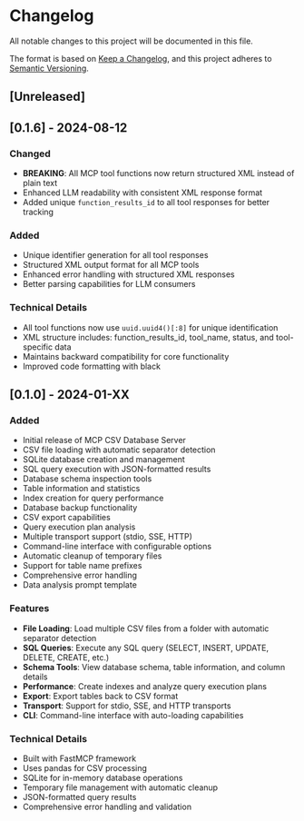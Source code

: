 # Changelog

All notable changes to this project will be documented in this file.

The format is based on [Keep a Changelog](https://keepachangelog.com/en/1.0.0/),
and this project adheres to [Semantic Versioning](https://semver.org/spec/v2.0.0.html).

## [Unreleased]

## [0.1.6] - 2024-08-12

### Changed
- **BREAKING**: All MCP tool functions now return structured XML instead of plain text
- Enhanced LLM readability with consistent XML response format
- Added unique `function_results_id` to all tool responses for better tracking

### Added
- Unique identifier generation for all tool responses
- Structured XML output format for all MCP tools
- Enhanced error handling with structured XML responses
- Better parsing capabilities for LLM consumers

### Technical Details
- All tool functions now use `uuid.uuid4()[:8]` for unique identification
- XML structure includes: function_results_id, tool_name, status, and tool-specific data
- Maintains backward compatibility for core functionality
- Improved code formatting with black

## [0.1.0] - 2024-01-XX

### Added
- Initial release of MCP CSV Database Server
- CSV file loading with automatic separator detection
- SQLite database creation and management
- SQL query execution with JSON-formatted results
- Database schema inspection tools
- Table information and statistics
- Index creation for query performance
- Database backup functionality
- CSV export capabilities
- Query execution plan analysis
- Multiple transport support (stdio, SSE, HTTP)
- Command-line interface with configurable options
- Automatic cleanup of temporary files
- Support for table name prefixes
- Comprehensive error handling
- Data analysis prompt template

### Features
- **File Loading**: Load multiple CSV files from a folder with automatic separator detection
- **SQL Queries**: Execute any SQL query (SELECT, INSERT, UPDATE, DELETE, CREATE, etc.)
- **Schema Tools**: View database schema, table information, and column details
- **Performance**: Create indexes and analyze query execution plans
- **Export**: Export tables back to CSV format
- **Transport**: Support for stdio, SSE, and HTTP transports
- **CLI**: Command-line interface with auto-loading capabilities

### Technical Details
- Built with FastMCP framework
- Uses pandas for CSV processing
- SQLite for in-memory database operations
- Temporary file management with automatic cleanup
- JSON-formatted query results
- Comprehensive error handling and validation